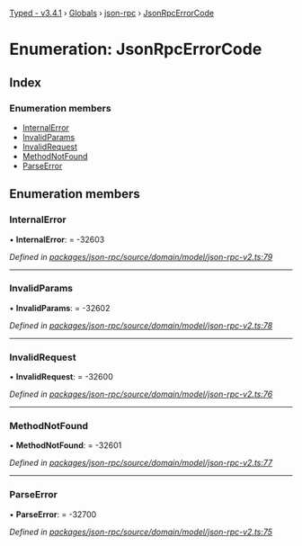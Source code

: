 [Typed - v3.4.1](../README.md) › [Globals](../globals.md) › [json-rpc](../modules/json_rpc.md) › [JsonRpcErrorCode](json_rpc.jsonrpcerrorcode.md)

# Enumeration: JsonRpcErrorCode

## Index

### Enumeration members

* [InternalError](json_rpc.jsonrpcerrorcode.md#internalerror)
* [InvalidParams](json_rpc.jsonrpcerrorcode.md#invalidparams)
* [InvalidRequest](json_rpc.jsonrpcerrorcode.md#invalidrequest)
* [MethodNotFound](json_rpc.jsonrpcerrorcode.md#methodnotfound)
* [ParseError](json_rpc.jsonrpcerrorcode.md#parseerror)

## Enumeration members

###  InternalError

• **InternalError**: = -32603

*Defined in [packages/json-rpc/source/domain/model/json-rpc-v2.ts:79](https://github.com/TylorS/typed-prelude/blob/cf24d7c0/packages/json-rpc/source/domain/model/json-rpc-v2.ts#L79)*

___

###  InvalidParams

• **InvalidParams**: = -32602

*Defined in [packages/json-rpc/source/domain/model/json-rpc-v2.ts:78](https://github.com/TylorS/typed-prelude/blob/cf24d7c0/packages/json-rpc/source/domain/model/json-rpc-v2.ts#L78)*

___

###  InvalidRequest

• **InvalidRequest**: = -32600

*Defined in [packages/json-rpc/source/domain/model/json-rpc-v2.ts:76](https://github.com/TylorS/typed-prelude/blob/cf24d7c0/packages/json-rpc/source/domain/model/json-rpc-v2.ts#L76)*

___

###  MethodNotFound

• **MethodNotFound**: = -32601

*Defined in [packages/json-rpc/source/domain/model/json-rpc-v2.ts:77](https://github.com/TylorS/typed-prelude/blob/cf24d7c0/packages/json-rpc/source/domain/model/json-rpc-v2.ts#L77)*

___

###  ParseError

• **ParseError**: = -32700

*Defined in [packages/json-rpc/source/domain/model/json-rpc-v2.ts:75](https://github.com/TylorS/typed-prelude/blob/cf24d7c0/packages/json-rpc/source/domain/model/json-rpc-v2.ts#L75)*
